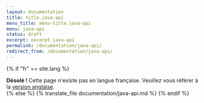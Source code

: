```yaml
---
layout: documentation
title: title.java-api
menu_title: menu-title.java-api
menu: java-api
status: draft
excerpt: excerpt.java-api
permalink: /documentation/java-api/
redirect_from: /documentation/java-api/
---
```


{% if "fr" == site.lang %}
<div class="alert alert-warning" role="alert">
<strong>Désolé ! </strong>Cette page n'existe pas en langue française. Veuillez vous référer à la <a href="{{ page.url }}"> version anglaise</a>.
</div>
{% else %}
  {% translate_file documentation/java-api.md %}
{% endif %}
